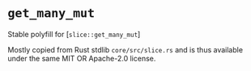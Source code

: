 # `get_many_mut`

Stable polyfill for [`slice::get_many_mut`]

Mostly copied from Rust stdlib `core/src/slice.rs` and is thus available under the same MIT OR Apache-2.0 license.

